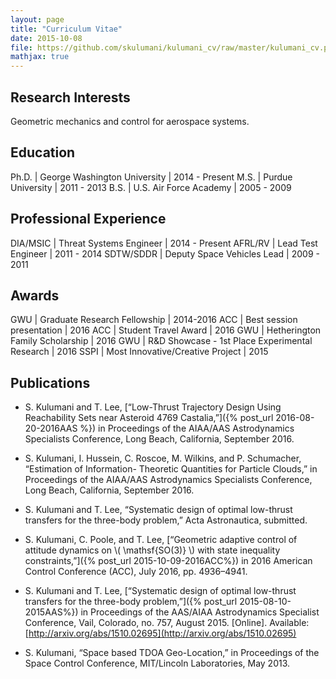 ```yaml
---
layout: page
title: "Curriculum Vitae"
date: 2015-10-08
file: https://github.com/skulumani/kulumani_cv/raw/master/kulumani_cv.pdf
mathjax: true
---
```



## Research Interests

Geometric mechanics and control for aerospace systems.

## Education

Ph.D.	|	George Washington University | 2014 - Present 
M.S.  |		Purdue University   | 2011 - 2013
B.S.   |	U.S. Air Force Academy   | 2005 - 2009

## Professional Experience

DIA/MSIC | Threat Systems Engineer |  2014 - Present
AFRL/RV	 | Lead Test Engineer 		|  2011 -  2014
SDTW/SDDR | Deputy Space Vehicles Lead |  2009 -  2011

## Awards

GWU | Graduate Research Fellowship | 2014-2016
ACC | Best session presentation | 2016
ACC | Student Travel Award | 2016
GWU | Hetherington Family Scholarship | 2016
GWU | R&D Showcase - 1st Place Experimental Research | 2016
SSPI | Most Innovative/Creative Project | 2015

## Publications

* S. Kulumani and T. Lee, [“Low-Thrust Trajectory Design Using Reachability Sets near Asteroid 4769 Castalia,”]({% post_url 2016-08-20-2016AAS %}) in Proceedings of the AIAA/AAS Astrodynamics Specialists Conference, Long Beach, California, September 2016.

* S. Kulumani, I. Hussein, C. Roscoe, M. Wilkins, and P. Schumacher, “Estimation of Information- Theoretic Quantities for Particle Clouds,” in Proceedings of the AIAA/AAS Astrodynamics Specialists Conference, Long Beach, California, September 2016.

* S. Kulumani and T. Lee, “Systematic design of optimal low-thrust transfers for the three-body problem,” Acta Astronautica, submitted.

* S. Kulumani, C. Poole, and T. Lee, [“Geometric adaptive control of attitude dynamics on \\( \mathsf{SO(3)} \\) with state inequality constraints,”]({% post_url 2015-10-09-2016ACC%}) in 2016 American Control Conference (ACC), July 2016, pp. 4936–4941.

* S. Kulumani and T. Lee, [“Systematic design of optimal low-thrust transfers for the three-body problem,”]({% post_url 2015-08-10-2015AAS%}) in Proceedings of the AAS/AIAA Astrodynamics Specialist Conference, Vail, Colorado, no. 757, August 2015. [Online]. Available: [http://arxiv.org/abs/1510.02695](http://arxiv.org/abs/1510.02695)

* S. Kulumani, “Space based TDOA Geo-Location,” in Proceedings of the Space Control Conference, MIT/Lincoln Laboratories, May 2013.


